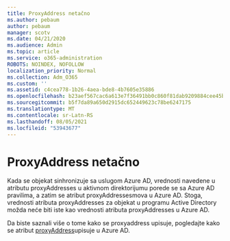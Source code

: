 ```yaml
---
title: ProxyAddress netačno
ms.author: pebaum
author: pebaum
manager: scotv
ms.date: 04/21/2020
ms.audience: Admin
ms.topic: article
ms.service: o365-administration
ROBOTS: NOINDEX, NOFOLLOW
localization_priority: Normal
ms.collection: Adm_O365
ms.custom: ''
ms.assetid: c4cea778-1b26-4aea-bde8-4b7605e35886
ms.openlocfilehash: b23aef567cac6a613e7f36491bb0c860f81dab9209884cee45b717f1011952f9
ms.sourcegitcommit: b5f7da89a650d2915dc652449623c78be6247175
ms.translationtype: MT
ms.contentlocale: sr-Latn-RS
ms.lasthandoff: 08/05/2021
ms.locfileid: "53943677"
---
```

# <a name="proxyaddress-incorrect"></a>ProxyAddress netačno

Kada se objekat sinhronizuje sa uslugom Azure AD, vrednosti navedene u atributu proxyAddresses u aktivnom direktorijumu porede se sa Azure AD pravilima, a zatim se atribut proxyAddressesmova u Azure AD. Stoga, vrednosti atributa proxyAddresses za objekat u programu Active Directory možda neće biti iste kao vrednosti atributa proxyAddresses u Azure AD.
  
Da biste saznali više o tome kako se proxyaddress upisuje, pogledajte kako se atribut [proxyAddress](https://support.microsoft.com/help/3190357/how-the-proxyaddresses-attribute-is-populated-in-azure-ad)upisuje u Azure AD.
  

